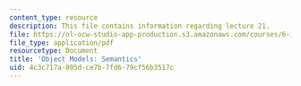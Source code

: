 ```yaml
---
content_type: resource
description: This file contains information regarding lecture 21.
file: https://ol-ocw-studio-app-production.s3.amazonaws.com/courses/6-170-software-studio-spring-2013/4c3c717a805dce7b7fd679cf56b3517c_MIT6_170S13_21-objt-mdl-sem.pdf
file_type: application/pdf
resourcetype: Document
title: 'Object Models: Semantics'
uid: 4c3c717a-805d-ce7b-7fd6-79cf56b3517c
---
```

